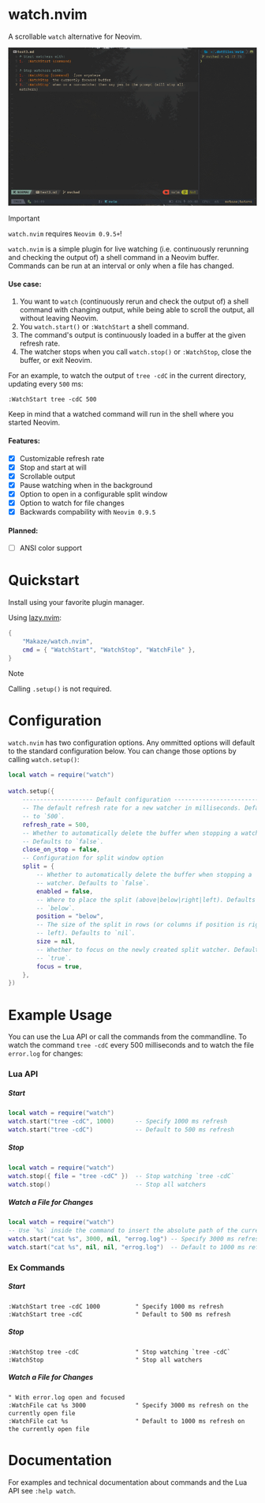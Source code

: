 # watch.nvim

A scrollable `watch` alternative for Neovim.

![watch nvim-demo-1](demo.gif)


> [!IMPORTANT]
> `watch.nvim` requires `Neovim 0.9.5+`!

`watch.nvim` is a simple plugin for live watching (i.e. continuously rerunning and checking the output of) a shell command in a Neovim buffer. Commands can be run at an interval or only when a file has changed.

#### Use case:

1. You want to `watch` (continuously rerun and check the output of) a shell
   command with changing output, while being able to scroll the output, all
   without leaving Neovim.
2. You `watch.start()` or `:WatchStart` a shell command.
3. The command's output is continuously loaded in a buffer at the given refresh
   rate.
4. The watcher stops when you call `watch.stop()` or `:WatchStop`, close the
   buffer, or exit Neovim.

For an example, to watch the output of `tree -cdC` in the current directory,
updating every `500` ms:

```vim
:WatchStart tree -cdC 500
```

Keep in mind that a watched command will run in the shell where you
started Neovim.

#### Features:
- [x] Customizable refresh rate
- [x] Stop and start at will
- [x] Scrollable output
- [x] Pause watching when in the background
- [x] Option to open in a configurable split window
- [x] Option to watch for file changes
- [x] Backwards compability with `Neovim 0.9.5`

#### Planned:
- [ ] ANSI color support

# Quickstart

Install using your favorite plugin manager.

Using [lazy.nvim](https://github.com/nvim-telescope/telescope.nvim):

```lua
{
    "Makaze/watch.nvim",
    cmd = { "WatchStart", "WatchStop", "WatchFile" },
}
```

> [!NOTE]
> Calling `.setup()` is not required.

# Configuration

`watch.nvim` has two configuration options. Any ommitted options will default to the standard configuration below. You can change those options by calling `watch.setup()`:

```lua
local watch = require("watch")

watch.setup({
    -------------------- Default configuration -----------------------------
    -- The default refresh rate for a new watcher in milliseconds. Defaults
    -- to `500`.
    refresh_rate = 500,
    -- Whether to automatically delete the buffer when stopping a watcher.
    -- Defaults to `false`.
    close_on_stop = false,
    -- Configuration for split window option
    split = {
        -- Whether to automatically delete the buffer when stopping a
        -- watcher. Defaults to `false`.
        enabled = false,
        -- Where to place the split (above|below|right|left). Defaults to
        -- `below`.
        position = "below",
        -- The size of the split in rows (or columns if position is right or
        -- left). Defaults to `nil`.
        size = nil,
        -- Whether to focus on the newly created split watcher. Defaults to
        -- `true`.
        focus = true,
    },
})
```

# Example Usage

You can use the Lua API or call the commands from the commandline. To watch the command `tree -cdC` every 500 milliseconds and to watch the file `error.log` for changes:

### Lua API

##### Start

```lua
local watch = require("watch")
watch.start("tree -cdC", 1000)      -- Specify 1000 ms refresh
watch.start("tree -cdC")            -- Default to 500 ms refresh
```

##### Stop

```lua
local watch = require("watch")
watch.stop({ file = "tree -cdC" })  -- Stop watching `tree -cdC`
watch.stop()                        -- Stop all watchers
```

##### Watch a File for Changes

```lua
local watch = require("watch")
-- Use `%s` inside the command to insert the absolute path of the current file.
watch.start("cat %s", 3000, nil, "errog.log") -- Specify 3000 ms refresh
watch.start("cat %s", nil, nil, "errog.log")  -- Default to 1000 ms refresh
```

### Ex Commands

##### Start

```vim
:WatchStart tree -cdC 1000          " Specify 1000 ms refresh
:WatchStart tree -cdC               " Default to 500 ms refresh
```

##### Stop

```vim
:WatchStop tree -cdC                " Stop watching `tree -cdC`
:WatchStop                          " Stop all watchers
```

##### Watch a File for Changes

```vim
" With error.log open and focused
:WatchFile cat %s 3000              " Specify 3000 ms refresh on the currently open file
:WatchFile cat %s                   " Default to 1000 ms refresh on the currently open file
```

# Documentation

For examples and technical documentation about commands and the Lua API see `:help watch`.
